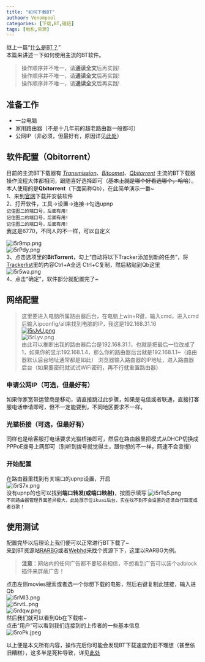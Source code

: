 ```yaml
---
title: "如何下载BT"
authoor: Venompool
categories: [下载,BT,磁链]
tags: [电影,资源]
---
```

继上一篇“[什么是BT？](https://a.venompool.site:7199/sharing/Q4PO019cl)”  
本篇来讲述一下如何使用主流的BT软件。  


>操作顺序并不唯一，请**通读全文**后再实践!  
 操作顺序并不唯一，请**通读全文**后再实践!  
 操作顺序并不唯一，请**通读全文**后再实践!
  
## 准备工作
* 一台电脑
* 家用路由器（不是十几年前的超老路由器一般都可）
* 公网IP（非必须，但最好有，原因详见[此处](https://blog.venompool.site/posts/%E4%BB%80%E4%B9%88%E6%98%AFBT/#bt%E7%9A%84%E5%B1%80%E9%99%90%E6%80%A7)）
## 软件配置（Qbitorrent）
目前的主流BT下载器有 *[Transmission](https://transmissionbt.com/)*、*[Bitcomet](http://www.bitcomet.com/)*、*[Qbitorrent](https://www.qbittorrent.org/)* 主流的BT下载器操作流程大体都相同，跟随喜好选择即可（~~基本上就是哪个好看选哪个，哈哈~~）。  
本人使用的是**Qbitorrent**（下面简称Qb），在此简单演示一番~  
1、来到[官网](https://www.qbittorrent.org/)下载并安装软件  
2、打开软件，工具→设置→连接→勾选upnp  
`记住图二的端口号，后面有用!`  
`记住图二的端口号，后面有用!`  
`记住图二的端口号，后面有用!`  
我这是6770，不同人的不一样，可以自定义

![i5r9mp.png](https://i.328888.xyz/2023/04/22/i5r9mp.png)  
![i5rPdy.png](https://i.328888.xyz/2023/04/22/i5rPdy.png)  
3、点击选项里的**BitTorrent**，勾上“自动将以下Tracker添加到新的任务”，将[Trackerlist](https://gitea.com/XIU2/TrackersListCollection/raw/branch/master/all.txt)里的内容Ctrl+A全选 Ctrl+C复制，然后粘贴到Qb这里  
![i5r5wa.png](https://i.328888.xyz/2023/04/22/i5r5wa.png)  
4、点击“确定”，软件部分就配置完了~  
## 网络配置
>这里要进入电脑所属路由器后台，在电脑上win+R键，输入cmd，进入cmd后输入ipconfig/all来找到电脑的IP，我这是192.168.31.16  
[![i5rJvU.png](https://i.328888.xyz/2023/04/22/i5rJvU.png)](https://imgloc.com/i/i5rJvU)  
![i5rLyv.png](https://i.328888.xyz/2023/04/22/i5rLyv.png)  
由此可以推断出我的路由器后台是192.168.31.1，也就是把最后一位改成了1，如果你的显示192.168.1.4，那么你的路由器后台就是192.168.1.1~（路由器默认后台地址通常都是如此）
浏览器输入路由器的IP地址，进入路由器后台（如果要密码就试试WiFi密码，再不行就重置路由器）
### 申请公网IP（可选，但最好有）
如果你家宽带运营商是移动，请直接跳过此步骤，如果是电信或者联通，直接打客服电话申请即可，但不一定能要到，不同地区要求不一样。
### 光猫桥接（可选，但最好有）
同样也是给客服打电话要求光猫桥接即可，然后在路由器里把模式从DHCP切换成PPPoE拨号上网即可（别听到拨号就觉得土，跟你想的不一样，网速不会变慢）  
### 开始配置
在路由器里找到有关端口的upnp设置，开启  
![i5rS7x.png](https://i.328888.xyz/2023/04/22/i5rS7x.png)  
没有upnp的也可以找到**端口转发(或端口映射)**，按图示填写
![i5rTq5.png](https://i.328888.xyz/2023/04/22/i5rTq5.png)  
`不同路由器管理界面差异极大，此处展示位ikuai后台，实在找不到不会设置的还请自行百度或者谷歌！`  
## 使用测试
配置完毕以后理论上我们便可以正常进行BT下载了~  
来到BT资源站[RARBG](rarbgmirror.org)或者[Webhd](webhd.cc)来找个资源下下，这里以RARBG为例。  
>**注意**：网站内的任何广告都不要轻易相信，不想看到广告可以装个adblock插件来屏蔽广告！

点击左侧movies搜索或者选一个你想下载的电影，然后右键复制此链接，输入进Qb  
![i5rMI3.png](https://i.328888.xyz/2023/04/22/i5rMI3.png)  
![i5rvtL.png](https://i.328888.xyz/2023/04/22/i5rvtL.png)  
![i5rdqw.png](https://i.328888.xyz/2023/04/22/i5rdqw.png)  
然后我们就可以看到Qb在下载啦~  
点击“用户”可以看到我们连接到的上传者的一些基本信息  
![i5roPk.jpeg](https://i.328888.xyz/2023/04/22/i5roPk.jpeg)  
  
以上便是本文所有内容，操作完后你可能会发现BT下载速度仍旧不理想（甚至依旧糟糕），这多半是死种导致，详见[此处](https://blog.venompool.site/posts/%E4%BB%80%E4%B9%88%E6%98%AFBT/#bt%E7%9A%84%E5%B1%80%E9%99%90%E6%80%A7)


